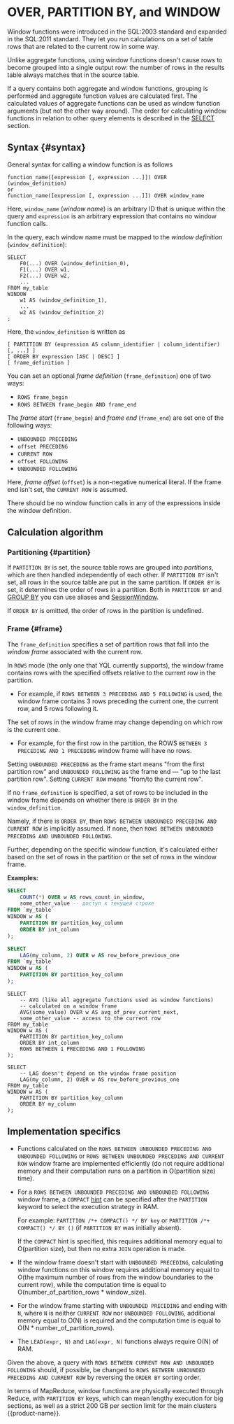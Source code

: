 # OVER, PARTITION BY, and WINDOW

Window functions were introduced in the SQL:2003 standard and expanded in the SQL:2011 standard. They let you run calculations on a set of table rows that are related to the current row in some way.

Unlike aggregate functions, using window functions doesn't cause rows to become grouped into a single output row: the number of rows in the results table always matches that in the source table.

If a query contains both aggregate and window functions, grouping is performed and aggregate function values are calculated first. The calculated values of aggregate functions can be used as window function arguments (but not the other way around). The order for calculating window functions in relation to other query elements is described in the [SELECT](select.md#selectexec) section.

## Syntax {#syntax}

General syntax for calling a window function is as follows
```
function_name([expression [, expression ...]]) OVER (window_definition)
or
function_name([expression [, expression ...]]) OVER window_name
```

Here, `window_name` (_window name_) is an arbitrary ID that is unique within the query and `expression` is an arbitrary expression that contains no window function calls.

In the query, each window name must be mapped to the _window definition_ (`window_definition`):

```
SELECT
    F0(...) OVER (window_definition_0),
    F1(...) OVER w1,
    F2(...) OVER w2,
    ...
FROM my_table
WINDOW
    w1 AS (window_definition_1),
    ...
    w2 AS (window_definition_2)
;
```

Here, the `window_definition` is written as
```
[ PARTITION BY (expression AS column_identifier | column_identifier) [, ...] ]
[ ORDER BY expression [ASC | DESC] ]
[ frame_definition ]
```

You can set an optional *frame definition* (`frame_definition`) one of two ways:

* ```ROWS frame_begin```
* ```ROWS BETWEEN frame_begin AND frame_end```

The *frame start* (`frame_begin`) and *frame end* (`frame_end`) are set one of the following ways:

* ```UNBOUNDED PRECEDING```
* ```offset PRECEDING```
* ```CURRENT ROW```
* ```offset FOLLOWING```
* ```UNBOUNDED FOLLOWING```

Here, *frame offset* (`offset`) is a non-negative numerical literal. If the frame end isn't set, the `CURRENT ROW` is assumed.

There should be no window function calls in any of the expressions inside the window definition.

## Calculation algorithm

### Partitioning {#partition}
If `PARTITION BY` is set, the source table rows are grouped into _partitions_, which are then handled independently of each other.
If `PARTITION BY` isn't set, all rows in the source table are put in the same partition. If `ORDER BY` is set, it determines the order of rows in a partition.
Both in `PARTITION BY` and [GROUP BY](group_by.md) you can use aliases and [SessionWindow](group_by.md#session-window).

If `ORDER BY` is omitted, the order of rows in the partition is undefined.

### Frame {#frame}
The `frame_definition` specifies a set of partition rows that fall into the *window frame* associated with the current row.

In `ROWS` mode (the only one that YQL currently supports), the window frame contains rows with the specified offsets relative to the current row in the partition.

* For example, if `ROWS BETWEEN 3 PRECEDING AND 5 FOLLOWING` is used, the window frame contains 3 rows preceding the current one, the current row, and 5 rows following it.

The set of rows in the window frame may change depending on which row is the current one.

* For example, for the first row in the partition, the ROWS `BETWEEN 3 PRECEDING AND 1 PRECEDING` window frame will have no rows.

Setting `UNBOUNDED PRECEDING` as the frame start means "from the first partition row" and `UNBOUNDED FOLLOWING` as the frame end — "up to the last partition row". Setting `CURRENT ROW` means "from/to the current row".

If no `frame_definition` is specified, a set of rows to be included in the window frame depends on whether there is `ORDER BY` in the `window_definition`.

Namely, if there is `ORDER BY`, then `ROWS BETWEEN UNBOUNDED PRECEDING AND CURRENT ROW` is implicitly assumed. If none, then `ROWS BETWEEN UNBOUNDED PRECEDING AND UNBOUNDED FOLLOWING`.

Further, depending on the specific window function, it's calculated either based on the set of rows in the partition or the set of rows in the window frame.

<!--[List of available window functions](../builtins/window.md)-->

**Examples:**

```sql
SELECT
    COUNT(*) OVER w AS rows_count_in_window,
    some_other_value -- доступ к текущей строке
FROM `my_table`
WINDOW w AS (
    PARTITION BY partition_key_column
    ORDER BY int_column
);
```

```sql
SELECT
    LAG(my_column, 2) OVER w AS row_before_previous_one
FROM `my_table`
WINDOW w AS (
    PARTITION BY partition_key_column
);
```

```yql
SELECT
    -- AVG (like all aggregate functions used as window functions)
    -- calculated on a window frame
    AVG(some_value) OVER w AS avg_of_prev_current_next,
    some_other_value -- access to the current row
FROM my_table
WINDOW w AS (
    PARTITION BY partition_key_column
    ORDER BY int_column
    ROWS BETWEEN 1 PRECEDING AND 1 FOLLOWING
);
```

```yql
SELECT
    -- LAG doesn't depend on the window frame position
    LAG(my_column, 2) OVER w AS row_before_previous_one
FROM my_table
WINDOW w AS (
    PARTITION BY partition_key_column
    ORDER BY my_column
);
```

## Implementation specifics

* Functions calculated on the `ROWS BETWEEN UNBOUNDED PRECEDING AND UNBOUNDED FOLLOWING` or `ROWS BETWEEN UNBOUNDED PRECEDING AND CURRENT ROW` window frame are implemented efficiently (do not require additional memory and their computation runs on a partition in O(partition size) time).

* For a `ROWS BETWEEN UNBOUNDED PRECEDING AND UNBOUNDED FOLLOWING` window frame, a `COMPACT` [hint](lexer.md#sql-hints) can be specified after the `PARTITION` keyword to select the execution strategy in RAM.

   For example: `PARTITION /*+ COMPACT() */ BY key` or `PARTITION /*+ COMPACT() */ BY ()` (if `PARTITION BY` was initially absent).

   If the `COMPACT` hint is specified, this requires additional memory equal to O(partition size), but then no extra `JOIN` operation is made.

* If the window frame doesn't start with `UNBOUNDED PRECEDING`, calculating window functions on this window requires additional memory equal to O(the maximum number of rows from the window boundaries to the current row), while the computation time is equal to O(number_of_partition_rows * window_size).

* For the window frame starting with `UNBOUNDED PRECEDING` and ending with `N`, where `N` is neither `CURRENT ROW` nor `UNBOUNDED FOLLOWING`, additional memory equal to O(N) is required and the computation time is equal to O(N * number_of_partition_rows).

* The `LEAD(expr, N)` and `LAG(expr, N)` functions always require O(N) of RAM.

Given the above, a query with `ROWS BETWEEN CURRENT ROW AND UNBOUNDED FOLLOWING` should, if possible, be changed to `ROWS BETWEEN UNBOUNDED PRECEDING AND CURRENT ROW` by reversing the `ORDER BY` sorting order.


In terms of MapReduce, window functions are physically executed through Reduce, with `PARTITION BY` keys, which can mean lengthy execution for big sections, as well as a strict 200 GB per section limit for the main clusters {{product-name}}.

<!--[Example in tutorial](https://cluster-name.yql/Tutorial/yt_11_Window_functions)-->


